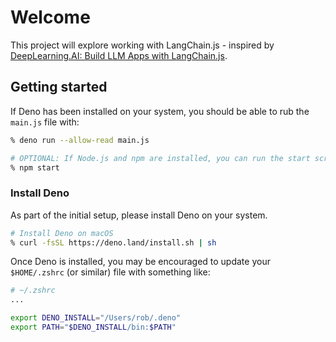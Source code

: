 # Welcome

This project will explore working with LangChain.js - inspired by [DeepLearning.AI: Build LLM Apps with LangChain.js](https://www.deeplearning.ai/short-courses/build-llm-apps-with-langchain-js/).

## Getting started

If Deno has been installed on your system, you should be able to rub the `main.js` file with:

```sh
% deno run --allow-read main.js

# OPTIONAL: If Node.js and npm are installed, you can run the start script in package.json
% npm start
```

### Install Deno

As part of the initial setup, please install Deno on your system.

```sh
# Install Deno on macOS
% curl -fsSL https://deno.land/install.sh | sh
```

Once Deno is installed, you may be encouraged to update your `$HOME/.zshrc` (or similar) file with something like:

```sh
# ~/.zshrc
...

export DENO_INSTALL="/Users/rob/.deno"
export PATH="$DENO_INSTALL/bin:$PATH"

```
